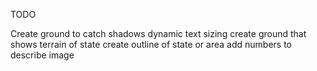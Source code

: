 TODO

Create ground to catch shadows
dynamic text sizing
create ground that shows terrain of state
create outline of state or area
add numbers to describe image